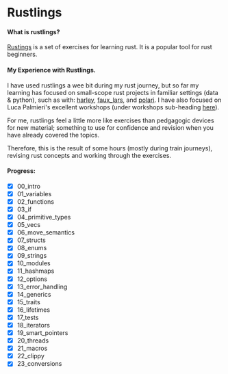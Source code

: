 # Rustlings
#### What is rustlings?
[Rustings](https://github.com/rust-lang/rustlings) is a set of exercises for learning rust. It is a popular tool for rust beginners.<br>

#### My Experience with Rustlings.
I have used rustlings a wee bit during my rust journey, but so far my learning has focused on small-scope rust projects in familiar settings (data & python), such as with: [harley](github.com/TomBurdge/harley), [faux_lars](github.com/TomBurdge/faux_lars), and [polari](github.com/TomBurdge/polari). I have also focused on Luca Palmieri's excellent workshops (under workshops sub-heading [here](https://www.lpalmieri.com/talks/)).<br>

For me, rustlings feel a little more like exercises than pedgagogic devices for new material; something to use for confidence and revision when you have already covered the topics.<br>

Therefore, this is the result of some hours (mostly during train journeys), revising rust concepts and working through the exercises.

#### Progress:
- [X] 00_intro            
- [X] 01_variables
- [X] 02_functions        
- [X] 03_if               
- [X] 04_primitive_types  
- [X] 05_vecs             
- [X] 06_move_semantics   
- [X] 07_structs
- [X] 08_enums
- [X] 09_strings
- [X] 10_modules
- [X] 11_hashmaps
- [X] 12_options 
- [X] 13_error_handling
- [X] 14_generics
- [X] 15_traits
- [X] 16_lifetimes
- [X] 17_tests
- [X] 18_iterators
- [X] 19_smart_pointers
- [X] 20_threads
- [X] 21_macros
- [X] 22_clippy
- [X] 23_conversions
